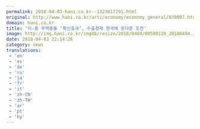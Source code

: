 ```yaml
---
permalink: 2018-04-03-hani.co.kr--1323817291.html
original: http://www.hani.co.kr/arti/economy/economy_general/839007.html
domain: hani.co.kr
title: '미-중 무역충돌 ‘확산효과’, 수출경제 한국에 또다른 도전'
image: http://img.hani.co.kr/imgdb/resize/2018/0404/00500120_20180404.JPG
date: 2018-04-03 22:14:26
category: news
translations: 
 - 'en'
 - 'es'
 - 'de'
 - 'ru'
 - 'ja'
 - 'fr'
 - 'it'
 - 'zh-CN'
 - 'zh-TW'
 - 'ar'
 - 'pt'
 - 'hy'
---
```


